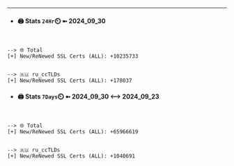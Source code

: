 

---
- #### 🖨️ **Stats** `24Hr`⏲️ ➼ 2024_09_30
```console


--> 🌐 Total
[+] New/ReNewed SSL Certs (ALL): +10235733


--> 🇷🇺 ru_ccTLDs
[+] New/ReNewed SSL Certs (ALL): +178037

```

- #### 🖨️ **Stats** `7Days`⏲️ ➼ 2024_09_30 <--> 2024_09_23
```console


--> 🌐 Total
[+] New/ReNewed SSL Certs (ALL): +65966619


--> 🇷🇺 ru_ccTLDs
[+] New/ReNewed SSL Certs (ALL): +1040691

```

